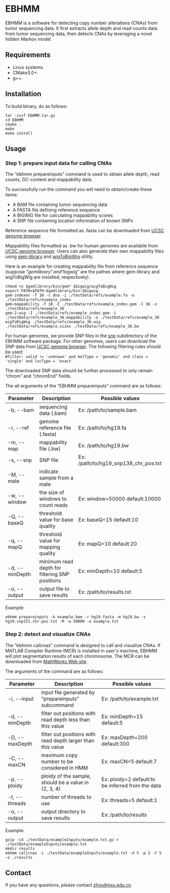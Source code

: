 # EBHMM

EBHMM is a software for detecting copy number alterations (CNAs) from tumor sequencing data. It first extracts allele depth and read counts data 
from tumor sequencing data, then detects CNAs by leveraging a novel hidden Markov model.

## Requirements

* Linux systems.
* CMake3.0+.
* g++.

## Installation

To build binary, do as follows:

```
tar -zxvf EBHMM.tar.gz
cd EBHMM
cmake .
make
make install
```

## Usage

### Step 1: prepare input data for calling CNAs

The “ebhmm prepareinputs” command is used to obtain allele depth, read counts, GC-content and mappability data. 

To successfully run the command you will need to obtain/create these items:
* A BAM file containing tumor sequencing data
* A FASTA file defining reference sequence
* A BIGWIG file for calculating mappability scores 
* A SNP file containing location information of known SNPs

Reference sequence file formatted as .fasta can be downloaded from [UCSC genome browser](http://hgdownload.soe.ucsc.edu/downloads.html).

Mappability files formatted as .bw for human genomes are available from [UCSC genome browser](http://hgdownload.soe.ucsc.edu/downloads.html). 
Users can also generate their own mappability files using [gem-library](https://sourceforge.net/projects/gemlibrary/files/gem-library/Binary%20pre-release%203/) and [wigToBigWig](http://hgdownload.soe.ucsc.edu/admin/exe/linux.x86_64/) utility.

Here is an example for creating mappability file from reference sequence 
(suppose “$gemlibrary” and “$bigwig” are the pathes where gem-library and wigToBigWig are installed, respectively).
```
chmod +x $gemlibrary/bin/gem* $bigwig/wigToBigWig
export PATH=$PATH:$gemlibrary/bin:$bigwig
gem-indexer -T 10 -c dna -i ./testData/refs/example.fa -o ./testData/refs/example_index
gem-mappability -T 10 -I ./testData/refs/example_index.gem -l 36 -o ./testData/refs/example_36
gem-2-wig -I ./testData/refs/example_index.gem -i ./testData/refs/example_36.mappability -o ./testData/refs/example_36
wigToBigWig ./testData/refs/example_36.wig ./testData/refs/example.sizes ./testData/refs/example_36.bw
```

For human genomes, we provide SNP files in the [snp](testData/snps/) subdirectory of the EBHMM software package. 
For other genomes, users can download the SNP data from [UCSC genome browser](https://genome.ucsc.edu/cgi-bin/hgTables). The following filtering rules should be used:  
`#filter: valid != 'unknown' and molType = 'genomic' and class = 'single' and locType = 'exact'`

The downloaded SNP data should be further processed to only remain “chrom” and “chromEnd” fields.

The all arguments of the “EBHMM prepareinputs” command are as follows:

Parameter | Description | Possible values
---- | ----- | ------
-b, --bam | sequencing data (.bam) | Ex: /path/to/sample.bam  
-r, --ref | genome reference file (.fasta) | Ex: /path/to/hg19.fa
-m, --map | mappability file (.bw) | Ex: /path/to/hg19.bw
-s, --snp | SNP file | Ex: /path/to/hg19_snp138_chr_pos.txt
-M, --male | indicate sample from a male | 
-w, --window | the size of windows to count reads | Ex: window=50000  default:10000
-Q, --baseQ | threshold value for base quality | Ex: baseQ=15  default:10
-q, --mapQ | threshold value for mapping quality | Ex: mapQ=10  default:20
-d, --minDepth | minimum read depth for filtering SNP positions | Ex: minDepth=10  default:5
-o, --output | output file to save results | Ex: /path/to/results.txt

Example:
```
ebhmm prepareinputs -b example.bam -r hg19.fasta -m hg19.bw -s hg19.snp151.chr.pos.txt -M -w 50000 -o example.txt
```

### Step 2: detect and visualize CNAs

The “ebhmm callcnas” command is designed to call and visualize CNAs. 
If MATLAB Compiler Runtime (MCR) is installed in user's machine, EBHMM will plot segmentation results of each chromosome. 
The MCR can be downloaded from [MathWorks Web site](https://www.mathworks.com/products/compiler/matlab-runtime.html). 

The arguments of the command are as follows:

Parameter | Description | Possible values
---- | ----- | ------
-i, --input | input file generated by “prepareinputs” subcommand | Ex: /path/to/example.txt
-d, --minDepth | filter out positions with read depth less than this value | Ex: minDepth=15  default:5
-D, --maxDepth | filter out positions with read depth larger than this value | Ex: maxDepth=200  default:300
-C, --maxCN | maximum copy number to be considered in HMM | Ex: maxCN=5  default:7
-p, --ploidy | ploidy of the sample, should be a value in (2, 3, 4) | Ex: ploidy=2  default:to be inferred from the data
-t, --threads | number of threads to use | Ex: threads=5  default:1
-o, --output | output directory to save results | Ex: /path/to/results

Example:

```
gzip -cd ./testData/exampleInputs/example.txt.gz > ./testData/exampleInputs/example.txt
mkdir results
ebhmm callcnas -i ./testData/exampleInputs/example.txt -d 5 -p 2 -t 5 -o ./results
```

## Contact

If you have any questions, please contact zhyu@nxu.edu.cn.